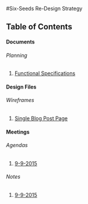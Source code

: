 #Six-Seeds Re-Design Strategy

## Table of Contents

#### Documents

###### Planning

1. [Functional Specifications](documents/planning/FunctionalSpecifications.md)

#### Design Files

###### Wireframes

1. [Single Blog Post Page](design/wireframes/Blog__SINGLE.png)

#### Meetings

###### Agendas

1. [9-9-2015](documents/meetings/agendas/Meeting_AGENDA_9-9-15.md)

###### Notes

1. [9-9-2015](documents/meetings/notes/Meeting_NOTES_9-9-15.md)